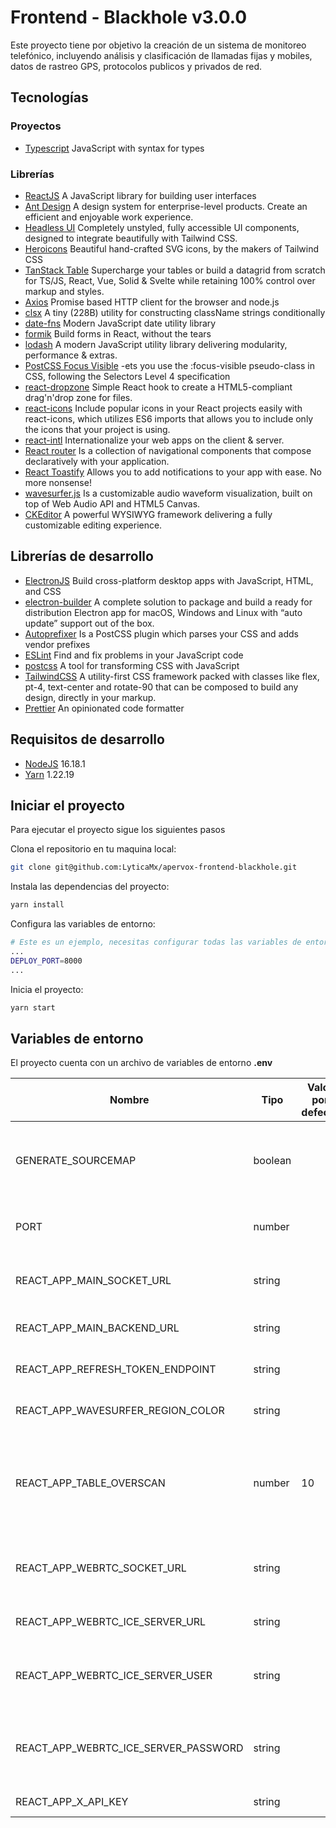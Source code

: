 # Frontend - Blackhole v3.0.0

Este proyecto tiene por objetivo la creación de un sistema de monitoreo telefónico, incluyendo análisis y clasificación de llamadas fijas y mobiles, datos de rastreo GPS, protocolos publicos y privados de red.

## Tecnologías

### Proyectos

- [Typescript](https://www.typescriptlang.org/) JavaScript with syntax for types

### Librerías

- [ReactJS](https://reactjs.org/) A JavaScript library for building user interfaces
- [Ant Design](https://ant.design/) A design system for enterprise-level products. Create an efficient and enjoyable work experience.
- [Headless UI](https://headlessui.com/) Completely unstyled, fully accessible UI components, designed to integrate beautifully with Tailwind CSS.
- [Heroicons](https://heroicons.com/) Beautiful hand-crafted SVG icons, by the makers of Tailwind CSS
- [TanStack Table](https://tanstack.com/table/v8) Supercharge your tables or build a datagrid from scratch for TS/JS, React, Vue, Solid & Svelte while retaining 100% control over markup and styles.
- [Axios](https://axios-http.com/docs/intro) Promise based HTTP client for the browser and node.js
- [clsx](https://github.com/lukeed/clsx#readme) A tiny (228B) utility for constructing className strings conditionally
- [date-fns](https://date-fns.org/) Modern JavaScript date utility library
- [formik](https://formik.org/) Build forms in React, without the tears
- [lodash](https://lodash.com/) A modern JavaScript utility library delivering modularity, performance & extras.
- [PostCSS Focus Visible](https://github.com/csstools/postcss-plugins/tree/main/plugins/postcss-focus-visible#readme) -ets you use the :focus-visible pseudo-class in CSS, following the Selectors Level 4 specification
- [react-dropzone](https://react-dropzone.js.org/) Simple React hook to create a HTML5-compliant drag'n'drop zone for files.
- [react-icons](https://react-icons.github.io/react-icons/) Include popular icons in your React projects easily with react-icons, which utilizes ES6 imports that allows you to include only the icons that your project is using.
- [react-intl](https://formatjs.io/docs/react-intl/#the-react-intl-package) Internationalize your web apps on the client & server.
- [React router](https://v5.reactrouter.com/web/guides/quick-start) Is a collection of navigational components that compose declaratively with your application.
- [React Toastify](https://github.com/fkhadra/react-toastify#readme) Allows you to add notifications to your app with ease. No more nonsense!
- [wavesurfer.js](https://wavesurfer-js.org/) Is a customizable audio waveform visualization, built on top of Web Audio API and HTML5 Canvas.
- [CKEditor](https://ckeditor.com/docs/index.html) A powerful WYSIWYG framework delivering a fully customizable editing experience.

## Librerías de desarrollo

- [ElectronJS](https://www.electronjs.org/) Build cross-platform desktop apps with JavaScript, HTML, and CSS
- [electron-builder](https://www.electron.build/) A complete solution to package and build a ready for distribution Electron app for macOS, Windows and Linux with “auto update” support out of the box.
- [Autoprefixer](https://github.com/postcss/autoprefixer#readme) Is a PostCSS plugin which parses your CSS and adds vendor prefixes
- [ESLint](https://eslint.org/) Find and fix problems in your JavaScript code
- [postcss](https://postcss.org/) A tool for transforming CSS with JavaScript
- [TailwindCSS](https://tailwindcss.com/) A utility-first CSS framework packed with classes like flex, pt-4, text-center and rotate-90 that can be composed to build any design, directly in your markup.
- [Prettier](https://prettier.io/) An opinionated code formatter

## Requisitos de desarrollo

- [NodeJS](https://nodejs.org/download/release/latest-v16.x/) 16.18.1
- [Yarn](https://yarnpkg.com/) 1.22.19

## Iniciar el proyecto

Para ejecutar el proyecto sigue los siguientes pasos

Clona el repositorio en tu maquina local:

```bash
git clone git@github.com:LyticaMx/apervox-frontend-blackhole.git
```

Instala las dependencias del proyecto:

```bash
yarn install
```

Configura las variables de entorno:

```bash
# Este es un ejemplo, necesitas configurar todas las variables de entorno.
...
DEPLOY_PORT=8000
...
```

Inicia el proyecto:

```bash
yarn start
```

## Variables de entorno

El proyecto cuenta con un archivo de variables de entorno
**.env**

| Nombre                               | Tipo    | Valor por defecto | Descripción                                                                                |
| ------------------------------------ | ------- | ----------------- | ------------------------------------------------------------------------------------------ |
| GENERATE_SOURCEMAP                   | boolean |                   | Generación de los sourcemaps de las gráficas de ant design                                 |
| PORT                                 | number  |                   | Puerto en el que corre el servidor de desarrollo                                           |
| REACT_APP_MAIN_SOCKET_URL            | string  |                   | URL del socket principal del back-end                                                      |
| REACT_APP_MAIN_BACKEND_URL           | string  |                   | URL del API principal del back-end                                                         |
| REACT_APP_REFRESH_TOKEN_ENDPOINT     | string  |                   | Endpoint de refresco de token                                                              |
| REACT_APP_WAVESURFER_REGION_COLOR    | string  |                   | Color de las regiones del wavesurfer                                                       |
| REACT_APP_TABLE_OVERSCAN             | number  | 10                | Filas extras renderizadas en las tablas mostradas para evitar el mostrar la carga excesiva |
| REACT_APP_WEBRTC_SOCKET_URL          | string  |                   | URL del socket de señalización del servidor RTC                                            |
| REACT_APP_WEBRTC_ICE_SERVER_URL      | string  |                   | URL del servidor STUN/TURN                                                                 |
| REACT_APP_WEBRTC_ICE_SERVER_USER     | string  |                   | Usuario para autenticación en el servidor STUN/TURN                                        |
| REACT_APP_WEBRTC_ICE_SERVER_PASSWORD | string  |                   | Contraseña para autenticación en el servidor STUN/TURN                                     |
| REACT_APP_X_API_KEY                  | string  |                   | Llave del API principal                                                                    |
